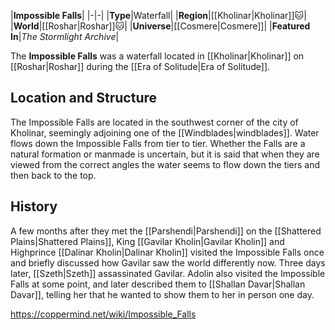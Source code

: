 |**Impossible Falls**|
|-|-|
|**Type**|Waterfall|
|**Region**|[[Kholinar\|Kholinar]]🐱︎|
|**World**|[[Roshar\|Roshar]]🐱︎|
|**Universe**|[[Cosmere\|Cosmere]]|
|**Featured In**|*The Stormlight Archive*|

The **Impossible Falls** was a waterfall located in [[Kholinar\|Kholinar]] on [[Roshar\|Roshar]] during the [[Era of Solitude\|Era of Solitude]].

## Location and Structure
The Impossible Falls are located in the southwest corner of the city of Kholinar, seemingly adjoining one of the [[Windblades\|windblades]]. Water flows down the Impossible Falls from tier to tier. Whether the Falls are a natural formation or manmade is uncertain, but it is said that when they are viewed from the correct angles the water seems to flow down the tiers and then back to the top.

## History
A few months after they met the [[Parshendi\|Parshendi]] on the [[Shattered Plains\|Shattered Plains]], King [[Gavilar Kholin\|Gavilar Kholin]] and Highprince [[Dalinar Kholin\|Dalinar Kholin]] visited the Impossible Falls once and briefly discussed how Gavilar saw the world differently now. Three days later, [[Szeth\|Szeth]] assassinated Gavilar.
Adolin also visited the Impossible Falls at some point, and later described them to [[Shallan Davar\|Shallan Davar]], telling her that he wanted to show them to her in person one day.



https://coppermind.net/wiki/Impossible_Falls